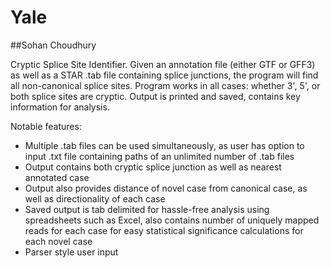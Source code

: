 # Yale
##Sohan Choudhury

Cryptic Splice Site Identifier. Given an annotation file (either GTF or GFF3) as well as a STAR .tab file containing splice junctions, the program will find all non-canonical splice sites. Program works in all cases: whether 3', 5', or both splice sites are cryptic. Output is printed and saved, contains key information for analysis.

Notable features:
- Multiple .tab files can be used simultaneously, as user has option to input .txt file containing paths of an unlimited number of .tab files
- Output contains both cryptic splice junction as well as nearest annotated case
- Output also provides distance of novel case from canonical case, as well as directionality of each case
- Saved output is tab delimited for hassle-free analysis using spreadsheets such as Excel, also contains number of uniquely mapped reads for each case for easy statistical significance calculations for each novel case
- Parser style user input


